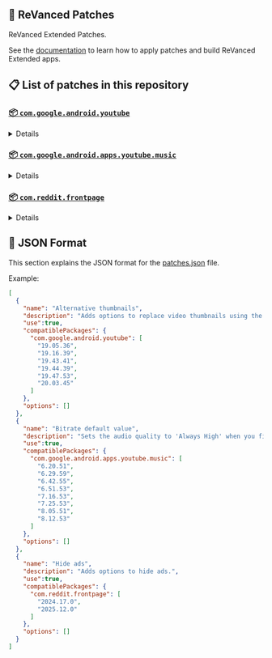 ## 🧩 ReVanced Patches

ReVanced Extended Patches. 

See the [documentation](https://github.com/inotia00/revanced-documentation#readme) to learn how to apply patches and build ReVanced Extended apps.

## 📋 List of patches in this repository

### [📦 `com.google.android.youtube`](https://play.google.com/store/apps/details?id=com.google.android.youtube)
<details>

| 💊 Patch | 📜 Description | 🏹 Target Version |
|:--------:|:--------------:|:-----------------:|
| `Alternative thumbnails` | Adds options to replace video thumbnails using the DeArrow API or image captures from the video. | 19.05.36 ~ 20.03.45 |
| `Ambient mode control` | Adds options to disable Ambient mode and to bypass Ambient mode restrictions. | 19.05.36 ~ 20.03.45 |
| `Bypass URL redirects` | Adds an option to bypass URL redirects and open the original URL directly. | 19.05.36 ~ 20.03.45 |
| `Bypass image region restrictions` | Adds an option to use a different host for static images, so that images blocked in some countries can be received. | 19.05.36 ~ 20.03.45 |
| `Change form factor` | Adds an option to change the UI appearance to a phone, tablet, or automotive device. | 19.05.36 ~ 20.03.45 |
| `Change live ring click action` | Adds an option to open the channel instead of the live stream when clicking on the live ring. | 19.05.36 ~ 20.03.45 |
| `Change player flyout menu toggles` | Adds an option to use text toggles instead of switch toggles within the additional settings menu. | 19.05.36 ~ 20.03.45 |
| `Change share sheet` | Adds an option to change the in-app share sheet to the system share sheet. | 19.05.36 ~ 20.03.45 |
| `Change start page` | Adds an option to set which page the app opens in instead of the homepage. | 19.05.36 ~ 20.03.45 |
| `Custom Shorts action buttons` | Changes, at compile time, the icon of the action buttons of the Shorts player. | 19.05.36 ~ 20.03.45 |
| `Custom branding icon for YouTube` | Changes the YouTube app icon to the icon specified in patch options. | 19.05.36 ~ 20.03.45 |
| `Custom branding name for YouTube` | Changes the YouTube app name to the name specified in patch options. | 19.05.36 ~ 20.03.45 |
| `Custom double tap length` | Adds Double-tap to seek values that are specified in patch options. | 19.05.36 ~ 20.03.45 |
| `Custom header for YouTube` | Applies a custom header in the top left corner within the app. | 19.05.36 ~ 20.03.45 |
| `Description components` | Adds options to hide and disable description components. | 19.05.36 ~ 20.03.45 |
| `Disable QUIC protocol` | Adds an option to disable CronetEngine's QUIC protocol. | 19.05.36 ~ 20.03.45 |
| `Disable forced auto audio tracks` | Adds an option to disable audio tracks from being automatically enabled. | 19.05.36 ~ 20.03.45 |
| `Disable forced auto captions` | Adds an option to disable captions from being automatically enabled. | 19.05.36 ~ 20.03.45 |
| `Disable haptic feedback` | Adds options to disable haptic feedback when swiping in the video player. | 19.05.36 ~ 20.03.45 |
| `Disable layout updates` | Adds an option to disable layout updates by server. | 19.05.36 ~ 20.03.45 |
| `Disable resuming Miniplayer on startup` | Adds an option to disable the Miniplayer 'Continue watching' from resuming on app startup. | 19.05.36 ~ 20.03.45 |
| `Disable resuming Shorts on startup` | Adds an option to disable the Shorts player from resuming on app startup when Shorts were last being watched. | 19.05.36 ~ 20.03.45 |
| `Disable splash animation` | Adds an option to disable the splash animation on app startup. | 19.05.36 ~ 20.03.45 |
| `Enable OPUS codec` | Adds an option to enable the OPUS audio codec if the player response includes it. | 19.05.36 ~ 20.03.45 |
| `Enable debug logging` | Adds an option to enable debug logging. | 19.05.36 ~ 20.03.45 |
| `Enable gradient loading screen` | Adds an option to enable the gradient loading screen. | 19.05.36 ~ 20.03.45 |
| `Force hide player buttons background` | Removes, at compile time, the dark background surrounding the video player controls. | 19.05.36 ~ 20.03.45 |
| `Fullscreen components` | Adds options to hide or change components related to fullscreen. | 19.05.36 ~ 20.03.45 |
| `GmsCore support` | Allows patched Google apps to run without root and under a different package name by using GmsCore instead of Google Play Services. | 19.05.36 ~ 20.03.45 |
| `Hide Shorts dimming` | Removes, at compile time, the dimming effect at the top and bottom of Shorts videos. | 19.05.36 ~ 20.03.45 |
| `Hide accessibility controls dialog` | Removes, at compile time, accessibility controls dialog 'Turn on accessibility controls for the video player?'. | 19.05.36 ~ 20.03.45 |
| `Hide action buttons` | Adds options to hide action buttons under videos. | 19.05.36 ~ 20.03.45 |
| `Hide ads` | Adds options to hide ads. | 19.05.36 ~ 20.03.45 |
| `Hide comments components` | Adds options to hide components related to comments. | 19.05.36 ~ 20.03.45 |
| `Hide feed components` | Adds options to hide components related to feeds. | 19.05.36 ~ 20.03.45 |
| `Hide feed flyout menu` | Adds the ability to hide feed flyout menu components using a custom filter. | 19.05.36 ~ 20.03.45 |
| `Hide layout components` | Adds options to hide general layout components. | 19.05.36 ~ 20.03.45 |
| `Hide player buttons` | Adds options to hide buttons in the video player. | 19.05.36 ~ 20.03.45 |
| `Hide player flyout menu` | Adds options to hide player flyout menu components. | 19.05.36 ~ 20.03.45 |
| `Hide shortcuts` | Remove, at compile time, the app shortcuts that appears when the app icon is long pressed. | 19.05.36 ~ 20.03.45 |
| `Hook YouTube Music actions` | Adds support for opening music in RVX Music using the in-app YouTube Music button. | 19.05.36 ~ 20.03.45 |
| `Hook download actions` | Adds support to download videos with an external downloader app using the in-app download button. | 19.05.36 ~ 20.03.45 |
| `MaterialYou` | Applies the MaterialYou theme for Android 12+ devices. | 19.05.36 ~ 20.03.45 |
| `Miniplayer` | Adds options to change the in-app minimized player, and if patching target 19.16+ adds options to use modern miniplayers. | 19.05.36 ~ 20.03.45 |
| `Navigation bar components` | Adds options to hide or change components related to the navigation bar. | 19.05.36 ~ 20.03.45 |
| `Open links externally` | Adds an option to always open links in your browser instead of the in-app browser. | 19.05.36 ~ 20.03.45 |
| `Overlay buttons` | Adds options to display useful overlay buttons in the video player. | 19.05.36 ~ 20.03.45 |
| `Player components` | Adds options to hide or change components related to the video player. | 19.05.36 ~ 20.03.45 |
| `Remove background playback restrictions` | Removes restrictions on background playback, including for music and kids videos. | 19.05.36 ~ 20.03.45 |
| `Remove viewer discretion dialog` | Adds an option to remove the dialog that appears when opening a video that has been age-restricted by accepting it automatically. This does not bypass the age restriction. | 19.05.36 ~ 20.03.45 |
| `Return YouTube Dislike` | Adds an option to show the dislike count of videos using the Return YouTube Dislike API. | 19.05.36 ~ 20.03.45 |
| `Return YouTube Username` | Adds an option to replace YouTube handles with usernames in comments using YouTube Data API v3. | 19.05.36 ~ 20.03.45 |
| `Sanitize sharing links` | Adds an option to sanitize sharing links by removing tracking query parameters. | 19.05.36 ~ 20.03.45 |
| `Seekbar components` | Adds options to hide or change components related to the seekbar. | 19.05.36 ~ 20.03.45 |
| `Settings for YouTube` | Applies mandatory patches to implement ReVanced Extended settings into the application. | 19.05.36 ~ 20.03.45 |
| `Shorts components` | Adds options to hide or change components related to YouTube Shorts. | 19.05.36 ~ 20.03.45 |
| `Snack bar components` | Adds options to hide or change components related to the snack bar. | 19.05.36 ~ 20.03.45 |
| `SponsorBlock` | Adds options to enable and configure SponsorBlock, which can skip undesired video segments, such as sponsored content. | 19.05.36 ~ 20.03.45 |
| `Spoof app version` | Adds options to spoof the YouTube client version. This can be used to restore old UI elements and features. | 19.05.36 ~ 20.03.45 |
| `Spoof streaming data` | Adds options to spoof the streaming data to allow playback. | 19.05.36 ~ 20.03.45 |
| `Swipe controls` | Adds options for controlling volume and brightness with swiping, and whether to enter fullscreen when swiping down below the player. | 19.05.36 ~ 20.03.45 |
| `Theme` | Changes the app's themes to the values specified in patch options. | 19.05.36 ~ 20.03.45 |
| `Toolbar components` | Adds options to hide or change components located on the toolbar, such as the search bar, header, and toolbar buttons. | 19.05.36 ~ 20.03.45 |
| `Translations for YouTube` | Add translations or remove string resources. | 19.05.36 ~ 20.03.45 |
| `Video playback` | Adds options to customize settings related to video playback, such as default video quality and playback speed. | 19.05.36 ~ 20.03.45 |
| `Visual preferences icons for YouTube` | Adds icons to specific preferences in the settings. | 19.05.36 ~ 20.03.45 |
| `Watch history` | Adds an option to change the domain of the watch history or check its status. | 19.05.36 ~ 20.03.45 |
</details>

### [📦 `com.google.android.apps.youtube.music`](https://play.google.com/store/apps/details?id=com.google.android.apps.youtube.music)
<details>

| 💊 Patch | 📜 Description | 🏹 Target Version |
|:--------:|:--------------:|:-----------------:|
| `Bitrate default value` | Sets the audio quality to 'Always High' when you first install the app. | 6.20.51 ~ 8.12.53 |
| `Bypass image region restrictions` | Adds an option to use a different host for static images, so that images blocked in some countries can be received. | 6.20.51 ~ 8.12.53 |
| `Certificate spoof` | Enables YouTube Music to work with Android Auto by spoofing the YouTube Music certificate. | 6.20.51 ~ 8.12.53 |
| `Change share sheet` | Adds an option to change the in-app share sheet to the system share sheet. | 6.20.51 ~ 8.12.53 |
| `Change start page` | Adds an option to set which page the app opens in instead of the homepage. | 6.20.51 ~ 8.12.53 |
| `Custom branding icon for YouTube Music` | Changes the YouTube Music app icon to the icon specified in patch options. | 6.20.51 ~ 8.12.53 |
| `Custom branding name for YouTube Music` | Changes the YouTube Music app name to the name specified in patch options. | 6.20.51 ~ 8.12.53 |
| `Custom header for YouTube Music` | Applies a custom header in the top left corner within the app. | 6.20.51 ~ 8.12.53 |
| `Dark theme` | Changes the app's dark theme to the values specified in patch options. | 6.20.51 ~ 8.12.53 |
| `Disable Cairo splash animation` | Adds an option to disable Cairo splash animation. | 7.06.54 ~ 8.12.53 |
| `Disable DRC audio` | Adds an option to disable DRC (Dynamic Range Compression) audio. | 6.20.51 ~ 8.12.53 |
| `Disable QUIC protocol` | Adds an option to disable CronetEngine's QUIC protocol. | 6.20.51 ~ 8.12.53 |
| `Disable dislike redirection` | Adds an option to disable redirection to the next track when clicking the Dislike button. | 6.20.51 ~ 8.12.53 |
| `Disable forced auto captions` | Adds an option to disable captions from being automatically enabled. | 6.20.51 ~ 8.12.53 |
| `Disable music video in album` | Adds option to redirect music videos from albums for non-premium users. | 6.20.51 ~ 8.12.53 |
| `Enable OPUS codec` | Adds an option to enable the OPUS audio codec if the player response includes it. | 6.20.51 ~ 8.12.53 |
| `Enable debug logging` | Adds an option to enable debug logging. | 6.20.51 ~ 8.12.53 |
| `Enable landscape mode` | Adds an option to enable landscape mode when rotating the screen on phones. | 6.20.51 ~ 8.12.53 |
| `Flyout menu components` | Adds options to hide or change flyout menu components. | 6.20.51 ~ 8.12.53 |
| `GmsCore support` | Allows patched Google apps to run without root and under a different package name by using GmsCore instead of Google Play Services. | 6.20.51 ~ 8.12.53 |
| `Hide account components` | Adds options to hide components related to the account menu. | 6.20.51 ~ 8.12.53 |
| `Hide action bar components` | Adds options to hide action bar components and replace the offline download button with an external download button. | 6.20.51 ~ 8.12.53 |
| `Hide ads` | Adds options to hide ads. | 6.20.51 ~ 8.12.53 |
| `Hide layout components` | Adds options to hide general layout components. | 6.20.51 ~ 8.12.53 |
| `Hide overlay filter` | Removes, at compile time, the dark overlay that appears when player flyout menus are open. | 6.20.51 ~ 8.12.53 |
| `Hide player overlay filter` | Removes, at compile time, the dark overlay that appears when single-tapping in the player. | 6.20.51 ~ 8.12.53 |
| `Navigation bar components` | Adds options to hide or change components related to the navigation bar. | 6.20.51 ~ 8.12.53 |
| `Player components` | Adds options to hide or change components related to the player. | 6.20.51 ~ 8.12.53 |
| `Remove background playback restrictions` | Removes restrictions on background playback, including for kids videos. | 6.20.51 ~ 8.12.53 |
| `Remove viewer discretion dialog` | Adds an option to remove the dialog that appears when opening a video that has been age-restricted by accepting it automatically. This does not bypass the age restriction. | 6.20.51 ~ 8.12.53 |
| `Restore old style library shelf` | Adds an option to return the Library tab to the old style. | 6.20.51 ~ 8.12.53 |
| `Return YouTube Dislike` | Adds an option to show the dislike count of songs using the Return YouTube Dislike API. | 6.20.51 ~ 8.12.53 |
| `Return YouTube Username` | Adds an option to replace YouTube handles with usernames in comments using YouTube Data API v3. | 6.20.51 ~ 8.12.53 |
| `Sanitize sharing links` | Adds an option to sanitize sharing links by removing tracking query parameters. | 6.20.51 ~ 8.12.53 |
| `Settings for YouTube Music` | Applies mandatory patches to implement ReVanced Extended settings into the application. | 6.20.51 ~ 8.12.53 |
| `SponsorBlock` | Adds options to enable and configure SponsorBlock, which can skip undesired video segments, such as non-music sections. | 6.20.51 ~ 8.12.53 |
| `Spoof app version` | Adds options to spoof the YouTube Music client version. This can be used to restore old UI elements and features. | 6.51.53 ~ 8.10.52 |
| `Spoof player parameter` | Adds options to spoof player parameter to allow playback. | 6.20.51 ~ 8.12.53 |
| `Translations for YouTube Music` | Add translations or remove string resources. | 6.20.51 ~ 8.12.53 |
| `Video playback` | Adds options to customize settings related to video playback, such as default video quality and playback speed. | 6.20.51 ~ 8.12.53 |
| `Visual preferences icons for YouTube Music` | Adds icons to specific preferences in the settings. | 6.20.51 ~ 8.12.53 |
| `Watch history` | Adds an option to change the domain of the watch history or check its status. | 6.20.51 ~ 8.12.53 |
</details>

### [📦 `com.reddit.frontpage`](https://play.google.com/store/apps/details?id=com.reddit.frontpage)
<details>

| 💊 Patch | 📜 Description | 🏹 Target Version |
|:--------:|:--------------:|:-----------------:|
| `Change package name` | Changes the package name for Reddit to the name specified in patch options. | 2024.17.0 ~ 2025.12.0 |
| `Custom branding name for Reddit` | Changes the Reddit app name to the name specified in patch options. | 2024.17.0 ~ 2025.12.0 |
| `Disable screenshot popup` | Adds an option to disable the popup that appears when taking a screenshot. | 2024.17.0 ~ 2025.12.0 |
| `Hide Recently Visited shelf` | Adds an option to hide the Recently Visited shelf in the sidebar. | 2024.17.0 ~ 2025.12.0 |
| `Hide ads` | Adds options to hide ads. | 2024.17.0 ~ 2025.12.0 |
| `Hide navigation buttons` | Adds options to hide buttons in the navigation bar. | 2024.17.0 ~ 2025.12.0 |
| `Hide recommended communities shelf` | Adds an option to hide the recommended communities shelves in subreddits. | 2024.17.0 ~ 2025.12.0 |
| `Open links directly` | Adds an option to skip over redirection URLs in external links. | 2024.17.0 ~ 2025.12.0 |
| `Open links externally` | Adds an option to always open links in your browser instead of in the in-app-browser. | 2024.17.0 ~ 2025.12.0 |
| `Premium icon` | Unlocks premium app icons. | 2024.17.0 ~ 2025.12.0 |
| `Remove subreddit dialog` | Adds options to remove the NSFW community warning and notifications suggestion dialogs by dismissing them automatically. | 2024.17.0 ~ 2025.12.0 |
| `Sanitize sharing links` | Adds an option to sanitize sharing links by removing tracking query parameters. | 2024.17.0 ~ 2025.12.0 |
| `Settings for Reddit` | Applies mandatory patches to implement ReVanced Extended settings into the application. | 2024.17.0 ~ 2025.12.0 |
</details>



## 📝 JSON Format

This section explains the JSON format for the [patches.json](patches.json) file.

Example:

```json
[
  {
    "name": "Alternative thumbnails",
    "description": "Adds options to replace video thumbnails using the DeArrow API or image captures from the video.",
    "use":true,
    "compatiblePackages": {
      "com.google.android.youtube": [
        "19.05.36",
        "19.16.39",
        "19.43.41",
        "19.44.39",
        "19.47.53",
        "20.03.45"
      ]
    },
    "options": []
  },
  {
    "name": "Bitrate default value",
    "description": "Sets the audio quality to 'Always High' when you first install the app.",
    "use":true,
    "compatiblePackages": {
      "com.google.android.apps.youtube.music": [
        "6.20.51",
        "6.29.59",
        "6.42.55",
        "6.51.53",
        "7.16.53",
        "7.25.53",
        "8.05.51",
        "8.12.53"
      ]
    },
    "options": []
  },
  {
    "name": "Hide ads",
    "description": "Adds options to hide ads.",
    "use":true,
    "compatiblePackages": {
      "com.reddit.frontpage": [
        "2024.17.0",
        "2025.12.0"
      ]
    },
    "options": []
  }
]
```